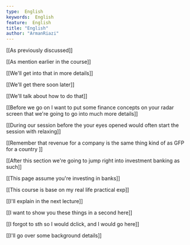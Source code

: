 ```yaml
---
type:  English
keywords:  English
feature:  English
title: "English"
author: "ArmanRiazi"
---
```



[[As previously discussed]]

[[As mention earlier in the course]]

[[We'll get into that in more details]]

[[We'll get there soon later]]

[[We'll talk about how to do that]]

[[Before we go on I want to put some finance concepts on your radar screen that we're going to go into much more details]]

[[During our session before the your eyes opened would often start the session with relaxing]]

[[Remember that revenue for a company is the same thing kind of as GFP for a country ]]

[[After this section we're going to jump right into investment banking as such]]

[[This page assume you're investing in banks]]

[[This course is base on my real life practical exp]]

[[I'll explain in the next lecture]]

[[I want to show you these things in a second here]]

[[I forgot to sth so I would dclick, and I would go here]]

[[I'll go over some background details]]
